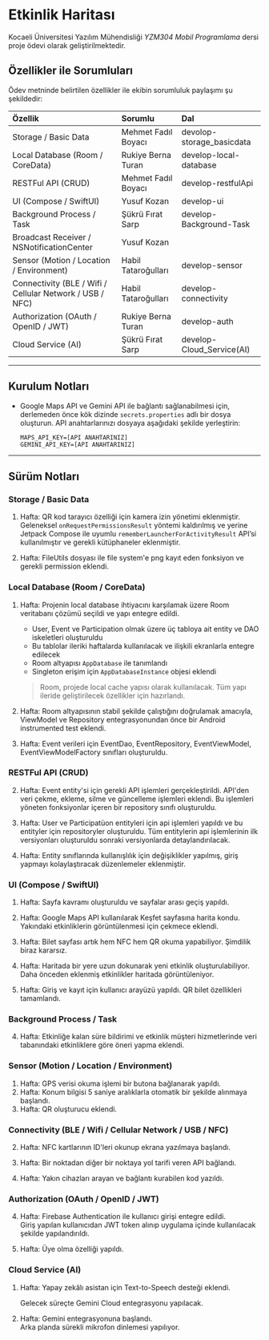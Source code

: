 # Etkinlik Haritası

Kocaeli Üniversitesi Yazılım Mühendisliği *YZM304 Mobil Programlama* dersi
proje ödevi olarak geliştirilmektedir.


## Özellikler ile Sorumluları

Ödev metninde belirtilen özellikler ile ekibin sorumluluk paylaşımı şu şekildedir:  

| Özellik                                                  | Sorumlu             | Dal                       |
| :------------------------------------------------------- | :------------------ | :------------------------ |
| Storage / Basic Data                                     | Mehmet Fadıl Boyacı | devolop-storage_basicdata |
| Local Database (Room / CoreData)                         | Rukiye Berna Turan  | develop-local-database    |
| RESTFul API (CRUD)                                       | Mehmet Fadıl Boyacı | develop-restfulApi        |
| UI (Compose / SwiftUI)                                   | Yusuf Kozan         | develop-ui                |
| Background Process / Task                                | Şükrü Fırat Sarp    | develop-Background-Task   |
| Broadcast Receiver / NSNotificationCenter                | Yusuf Kozan         |                           |
| Sensor (Motion / Location / Environment)                 | Habil Tataroğulları | develop-sensor            |
| Connectivity (BLE / Wifi / Cellular Network / USB / NFC) | Habil Tataroğulları | develop-connectivity      |
| Authorization (OAuth / OpenID / JWT)                     | Rukiye Berna Turan  | develop-auth              |
| Cloud Service (AI)                                       | Şükrü Fırat Sarp    | develop-Cloud_Service(AI) |

---

## Kurulum Notları

* Google Maps API ve Gemini API ile bağlantı sağlanabilmesi için, derlemeden önce
    kök dizinde `secrets.properties` adlı bir dosya oluşturun. API anahtarlarınızı
    dosyaya aşağıdaki şekilde yerleştirin:  
    ```
    MAPS_API_KEY=[API ANAHTARINIZ]
    GEMINI_API_KEY=[API ANAHTARINIZ]
    ```

---

## Sürüm Notları

### Storage / Basic Data

1. Hafta: QR kod tarayıcı özelliği için kamera izin yönetimi eklenmiştir.  
    Geleneksel `onRequestPermissionsResult` yöntemi kaldırılmış ve yerine Jetpack Compose ile uyumlu
    `rememberLauncherForActivityResult` API’si kullanılmıştır ve gerekli kütüphaneler eklenmiştir.  

5. Hafta: FileUtils dosyası ile file system'e png kayıt eden fonksiyon ve gerekli permission eklendi.

### Local Database (Room / CoreData)

1. Hafta: Projenin local database ihtiyacını karşılamak üzere Room veritabanı çözümü seçildi ve yapı entegre edildi.  

    * User, Event ve Participation olmak üzere üç tabloya ait entity ve DAO iskeletleri oluşturuldu
    * Bu tablolar ileriki haftalarda kullanılacak ve ilişkili ekranlarla entegre edilecek
    * Room altyapısı `AppDatabase` ile tanımlandı
    * Singleton erişim için `AppDatabaseInstance` objesi eklendi  
    > Room, projede local cache yapısı olarak kullanılacak. Tüm yapı ileride geliştirilecek özellikler için hazırlandı.  

2. Hafta: Room altyapısının stabil şekilde çalıştığını doğrulamak amacıyla,
    ViewModel ve Repository entegrasyonundan önce bir Android instrumented test eklendi.  

3. Hafta: Event verileri için EventDao, EventRepository, EventViewModel, EventViewModelFactory
    sınıfları oluşturuldu.

### RESTFul API (CRUD)

2. Hafta: Event entity'si için gerekli API işlemleri gerçekleştirildi.
    API'den veri çekme, ekleme, silme ve güncelleme işlemleri eklendi.
    Bu işlemleri yöneten fonksiyonlar içeren bir repository sınıfı oluşturuldu.  

3. Hafta: User ve Participatüon entityleri için api işlemleri yapıldı ve bu entityler için
    repositoryler oluşturuldu. Tüm entitylerin api işlemlerinin ilk versiyonları oluşturuldu sonraki versiyonlarda detaylandırılacak.  

4. Hafta: Entity sınıflarında kullanışlılık için değişiklikler yapılmış, giriş yapmayı
    kolaylaştıracak düzenlemeler eklenmiştir.

### UI (Compose / SwiftUI)

1. Hafta: Sayfa kavramı oluşturuldu ve sayfalar arası geçiş yapıldı.  
2. Hafta: Google Maps API kullanılarak Keşfet sayfasına harita kondu.  
    Yakındaki etkinliklerin görüntülenmesi için çekmece eklendi.  

3. Hafta: Bilet sayfası artık hem NFC hem QR okuma yapabiliyor. Şimdilik biraz kararsız.  

4. Hafta: Haritada bir yere uzun dokunarak yeni etkinlik oluşturulabiliyor.  
    Daha önceden eklenmiş etkinlikler haritada görüntüleniyor.  

5. Hafta: Giriş ve kayıt için kullanıcı arayüzü yapıldı.
    QR bilet özellikleri tamamlandı.

### Background Process / Task

4. Hafta: Etkinliğe kalan süre bildirimi ve etkinlik müşteri hizmetlerinde veri tabanındaki
    etkinliklere göre öneri yapma eklendi.

### Sensor (Motion / Location / Environment)

1. Hafta: GPS verisi okuma işlemi bir butona bağlanarak yapıldı.
2. Hafta: Konum bilgisi 5 saniye aralıklarla otomatik bir şekilde alınmaya başlandı.  
5. Hafta: QR oluşturucu eklendi.

### Connectivity (BLE / Wifi / Cellular Network / USB / NFC)

2. Hafta: NFC kartlarının ID'leri okunup ekrana yazılmaya başlandı.  

4. Hafta: Bir noktadan diğer bir noktaya yol tarifi veren API bağlandı.  

5. Hafta: Yakın cihazları arayan ve bağlantı kurabilen kod yazıldı.

### Authorization (OAuth / OpenID / JWT)

4. Hafta: Firebase Authentication ile kullanıcı girişi entegre edildi.  
    Giriş yapılan kullanıcıdan JWT token alınıp uygulama içinde kullanılacak şekilde yapılandırıldı.  

5. Hafta: Üye olma özelliği yapıldı.

### Cloud Service (AI)

1. Hafta: Yapay zekâlı asistan için Text-to-Speech desteği eklendi.  

    Gelecek süreçte Gemini Cloud entegrasyonu yapılacak.

2. Hafta: Gemini entegrasyonuna başlandı.  
    Arka planda sürekli mikrofon dinlemesi yapılıyor.